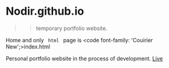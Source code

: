 # Nodir.github.io
>> temporary portfolio website.

Home and only <code> html </code> page is <code font-family: 'Couirier New';>index.html</code>

Personal portfolio website in the process of development. <a href="https://nodir-any.github.io/NodIr/" target="_blank">Live</a>
